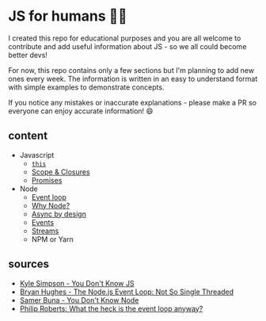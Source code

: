 # JS for humans 👨‍💻

I created this repo for educational purposes and you are all welcome to contribute and add useful information about JS - so we all could become better devs! 

For now, this repo contains only a few sections but I'm planning to add new ones every week. The information is written in an easy to understand format with simple examples to demonstrate concepts.  

If you notice any mistakes or inaccurate explanations - please make a PR so everyone can enjoy accurate information! :smile: 


## content
* Javascript
    * [`this`](lib/this.md) 
    * [Scope & Closures](lib/scopeNclosures.md)
    * [Promises](lib/promises.md)
* Node
    * [Event loop](lib/event_loop.md)
    * [Why Node?](lib/whyNode.md) 
    * [Async by design](lib/asyncByDesign.md)
    * [Events](lib/Events.md)
    * [Streams](lib/Streams)
    * NPM or Yarn


## sources 
* [Kyle Simpson - You Don't Know JS](https://github.com/getify) 
* [Bryan Hughes - The Node.js Event Loop: Not So Single Threaded](https://www.youtube.com/watch?v=zphcsoSJMvM)
* [Samer Buna - You Don't Know Node](https://www.youtube.com/watch?v=oPo4EQmkjvY&t=1717s&list=PLKBvwJ74x1Rpp7FOOJI9QNPuHq_ST-94r&index=74)
* [Philip Roberts: What the heck is the event loop anyway?](https://www.youtube.com/watch?v=8aGhZQkoFbQ&t=845s)